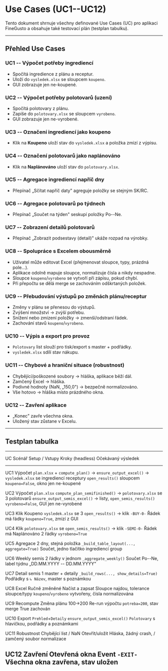 # Use Cases (UC1--UC12)

Tento dokument shrnuje všechny definované Use Cases (UC) pro aplikaci
FineGusto a obsahuje také testovací plán (testplan tabulku).

------------------------------------------------------------------------

## Přehled Use Cases

### UC1 -- Výpočet potřeby ingrediencí

-   Spočítá ingredience z plánu a receptur.
-   Uloží do `vysledek.xlsx` se sloupcem `koupeno`.
-   GUI zobrazuje jen ne-koupené.

### UC2 -- Výpočet potřeby polotovarů (uzení)

-   Spočítá polotovary z plánu.
-   Zapíše do `polotovary.xlsx` se sloupcem `vyrobeno`.
-   GUI zobrazuje jen ne-vyrobené.

### UC3 -- Označení ingrediencí jako koupeno

-   Klik na **Koupeno** uloží stav do `vysledek.xlsx` a položka zmizí z
    výpisu.

### UC4 -- Označení polotovarů jako naplánováno

-   Klik na **Naplánováno** uloží stav do `polotovary.xlsx`.

### UC5 -- Agregace ingrediencí napříč dny

-   Přepínač „Sčítat napříč daty" agreguje položky se stejným SK/RC.

### UC6 -- Agregace polotovarů po týdnech

-   Přepínač „Součet na týden" seskupí položky Po--Ne.

### UC7 -- Zobrazení detailů polotovarů

-   Přepínač „Zobrazit podsestavy (detail)" ukáže rozpad na výrobky.

### UC8 -- Spolupráce s Excelem obousměrně

-   Uživatel může editovat Excel (přejmenovat sloupce, typy, prázdná
    pole...).
-   Aplikace odolně mapuje sloupce, normalizuje čísla a nikdy nespadne.
-   Sloupce `koupeno`/`vyrobeno` se vytvoří při zápisu, pokud chybí.
-   Při přepočtu se dělá merge se zachováním odškrtaných položek.

### UC9 -- Přebudování výstupů po změnách plánu/receptur

-   Změny v plánu se přenesou do výstupů.
-   Zvýšení množství → zvýší potřebu.
-   Snížení nebo zmizení položky → zmenší/odstraní řádek.
-   Zachování stavů `koupeno`/`vyrobeno`.

### UC10 -- Výpis a export pro provoz

-   `Polotovary` list slouží pro tisk/export s master + podřádky.
-   `vysledek.xlsx` sdílí stav nákupu.

### UC11 -- Chybové a hraniční situace (robustnost)

-   Chybějící/poškozené soubory → hláška, aplikace běží dál.
-   Zamčený Excel → hláška.
-   Podivné hodnoty (NaN, „150,0") → bezpečně normalizováno.
-   Vše hotovo → hláška místo prázdného okna.

### UC12 -- Zavření aplikace

-   „Konec" zavře všechna okna.
-   Uložený stav zůstane v Excelu.

------------------------------------------------------------------------

## Testplan tabulka

  -----------------------------------------------------------------------------------------------------------------------
  UC             Scénář         Setup / Vstupy        Kroky (headless)                             Očekávaný výsledek
  -------------- -------------- --------------------- -------------------------------------------- ----------------------
  UC1            Výpočet        `plan.xlsx` +         `compute_plan()` → `ensure_output_excel()` → `vysledek.xlsx` se
                 ingrediencí    receptury             `open_results()`                             sloupcem
                                                                                                   `koupeno=False`, okno
                                                                                                   jen ne-koupené

  UC2            Výpočet        `plan.xlsx`           `compute_plan_semifinished()` →              `polotovary.xlsx` se 3
                 polotovarů                           `ensure_output_semis_excel()` →              listy,
                                                      `open_semis_results()`                       `vyrobeno=False`, GUI
                                                                                                   jen ne-vyrobené

  UC3            Klik Koupeno   `vysledek.xlsx` se 3  `open_results()` → klik `-BUY-0-`            Řádek má
                                řádky                                                              `koupeno=True`, zmizí
                                                                                                   z GUI

  UC4            Klik           `polotovary.xlsx` se  `open_semis_results()` → klik `-SEMI-0-`     Řádek má
                 Naplánováno    2 řádky                                                            `vyrobeno=True`

  UC5            Agregace       2 dny, stejná položka `_build_table_layout(..., aggregate=True)`   Součet, jedno tlačítko
                 ingrediencí                                                                       group

  UC6            Weekly semis   2 řádky v jednom      `_aggregate_weekly()`                        Součet Po--Ne, label
                                týdnu                                                              „DD.MM.YYYY --
                                                                                                   DD.MM.YYYY"

  UC7            Detail semis   1 master + detaily    `_build_rows(..., show_details=True)`        Podřádky s `↳ Název`,
                                                                                                   master s poznámkou

  UC8            Excel          Ručně změněné         Načíst a zapsat                              Sloupce najdou,
                 tolerance      sloupce/typy                                                       `koupeno`/`vyrobeno`
                                                                                                   vytvořeny, čísla
                                                                                                   normalizována

  UC9            Recompute      Změna plánu 100→200   Re-run výpočtu                               `potreba=200`, stav
                 merge                                                                             True zachován

  UC10           Export         `Prehled`+`Detaily`   `ensure_output_semis_excel()`                `Polotovary` s
                                                                                                   hlavičkou, podřádky a
                                                                                                   poznámkami

  UC11           Robustnost     Chybějící list / NaN  Otevřít/uložit                               Hláska, žádný crash,
                                / zamčený soubor                                                   normalizace

  UC12           Zavření        Otevřená okna         Event `-EXIT-`                               Všechna okna zavřena,
                                                                                                   stav uložen
  -----------------------------------------------------------------------------------------------------------------------
